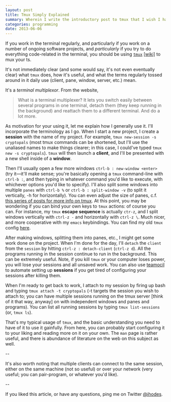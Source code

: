 ```yaml
---
layout: post
title: Tmux Simply Explained
summary: Wherein I write the introductory post to tmux that I wish I had when I first endeavoured to learn it.
categories: programming
date: 2013-06-06
---
```


If you work in the terminal regularly, and particularly if you work on a number of ongoing software projects, and *particularly* if you try to do everything code-related in the terminal, you should be using [`tmux`](http://tmux.sourceforge.net/) [[wiki]](http://en.wikipedia.org/wiki/Tmux) to mux your ts.

It's not immediately clear (and some would say, it's not even eventually clear) what `tmux` does, how it's useful, and what the terms regularly tossed around in it daily use (client, pane, window, server, etc.) mean.

It's a *terminal multiplexor*. From the website,

> What is a terminal multiplexer? It lets you switch easily between several programs in one terminal, detach them (they keep running in the background) and reattach them to a different terminal. And do a lot more.

As motivation for your using it, let me explain how I generally use it. I'll incorporate the terminology as I go. When I start a new project, I create a **session** with the name of my project. For example, `tmux new-session -s cryptopals` (most tmux commands can be shortened, but I'll use the unaliased names to make things clearer; in this case, I could've typed `tmux new -s cryptopals`). `tmux` will then launch a **client**, and I'll be presented with a new shell inside of a **window**.

Then I'll usually open a few more windows `ctrl-b : new-window <enter>` (try it—it'll make sense; you're basically opening a `tmux` command-line with `ctrl-b :`, and then typing in whatever command you'd like to execute, with whichever options you'd like to specify). I'll also split some windows into multiple `panes` with `ctrl-b %` or `ctrl-b : split-window -v` (to split it vertically, -h for horizontally). You can even adjust the size of panes, c.f. [this series of posts for more info on tmux](http://blog.hawkhost.com/2010/06/28/tmux-the-terminal-multiplexer/). At this point, you may be wondering if you can bind your own keys to `tmux` actions: of course you can. For instance, my `tmux` **escape sequence** is actually `ctr-z`, and I split windows vertically with `ctrl-z -` and horizontally with `ctrl-z \`. Much nicer, and more cooperative with my `emacs` keybindings. You can find my old `tmux` config [here](https://raw.github.com/ihodes/dotfiles/master/.tmux.conf).

After making windows, splitting them into panes, etc., I might get some work done on the project. When I'm done for the day, I'll `detach` the `client` from the `session` by hitting `ctrl-z : detach-client` (`ctrl-z d`). All the programs running in the session continue to run in the background. This can be extremely useful. Note, if you kill `tmux` or your computer loses power, you will lose your sessions and all unsaved work. You can also use [teamocil](http://teamocil.com/) to automate setting up **sessions** if you get tired of configuring your sessions after killing them.

When I'm ready to get back to work, I attach to my session  by firing up bash and typing `tmux attach -t cryptopals` (-t targets the session you wish to attach to; you can have multiple sessions running on the tmux server [think of it that way, anyway] on with independent windows and panes and programs). You can list all running sessions by typing `tmux list-sessions` (or, `tmux ls`).

That's my typical usage of `tmux`, and the basic understanding you need to have of it to use it gainfully. From here, you can probably start configuring it to your liking and reading more on it on your own. The `man` page is rather useful, and there is abundance of literature on the web on this subject as well.

--

It's also worth noting that multiple clients can connect to the same session, either on the same machine (not so useful) or over your network (very useful; you can pair-program, or whatever you'd like).

--

If you liked this article, or have any questions, ping me on Twitter [@ihodes](http://twitter.com/ihodes).
